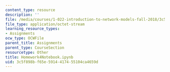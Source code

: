 ```yaml
---
content_type: resource
description: ''
file: /media/courses/1-022-introduction-to-network-models-fall-2018/3c5f898bf65e5914417455104ca4659d_Homework4Notebook.ipynb
file_type: application/octet-stream
learning_resource_types:
- Assignments
ocw_type: OCWFile
parent_title: Assignments
parent_type: CourseSection
resourcetype: Other
title: Homework4Notebook.ipynb
uid: 3c5f898b-f65e-5914-4174-55104ca4659d
---
```

